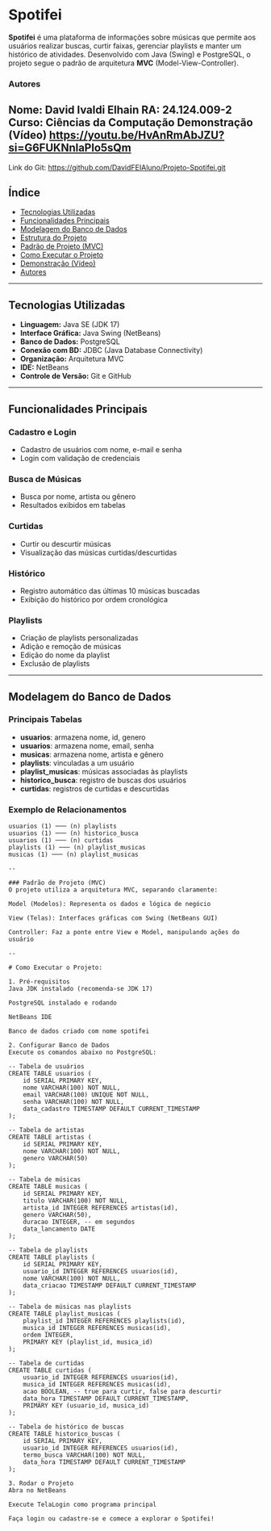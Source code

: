 # Spotifei

**Spotifei** é uma plataforma de informações sobre músicas que permite aos usuários realizar buscas, curtir faixas, gerenciar playlists e manter um histórico de atividades. Desenvolvido com Java (Swing) e PostgreSQL, o projeto segue o padrão de arquitetura **MVC** (Model-View-Controller).

### Autores
Nome: David Ivaldi Elhain
RA: 24.124.009-2
Curso: Ciências da Computação
Demonstração (Vídeo)
https://youtu.be/HvAnRmAbJZU?si=G6FUKNnlaPlo5sQm
---
Link do Git: https://github.com/DavidFEIAluno/Projeto-Spotifei.git
## Índice

- [Tecnologias Utilizadas](#tecnologias-utilizadas)
- [Funcionalidades Principais](#funcionalidades-principais)
- [Modelagem do Banco de Dados](#modelagem-do-banco-de-dados)
- [Estrutura do Projeto](#estrutura-do-projeto)
- [Padrão de Projeto (MVC)](#padrão-de-projeto-mvc)
- [Como Executar o Projeto](#como-executar-o-projeto)
- [Demonstração (Vídeo)](#demonstração-vídeo)
- [Autores](#autores)

---

## Tecnologias Utilizadas

- **Linguagem:** Java SE (JDK 17)
- **Interface Gráfica:** Java Swing (NetBeans)
- **Banco de Dados:** PostgreSQL
- **Conexão com BD:** JDBC (Java Database Connectivity)
- **Organização:** Arquitetura MVC
- **IDE:** NetBeans
- **Controle de Versão:** Git e GitHub

---

## Funcionalidades Principais

### Cadastro e Login
- Cadastro de usuários com nome, e-mail e senha
- Login com validação de credenciais

### Busca de Músicas
- Busca por nome, artista ou gênero
- Resultados exibidos em tabelas

### Curtidas
- Curtir ou descurtir músicas
- Visualização das músicas curtidas/descurtidas

### Histórico
- Registro automático das últimas 10 músicas buscadas
- Exibição do histórico por ordem cronológica

### Playlists
- Criação de playlists personalizadas
- Adição e remoção de músicas
- Edição do nome da playlist
- Exclusão de playlists

---

## Modelagem do Banco de Dados

### Principais Tabelas

- **usuarios**: armazena nome, id, genero
- **usuarios**: armazena nome, email, senha
- **musicas**: armazena nome, artista e gênero
- **playlists**: vinculadas a um usuário
- **playlist_musicas**: músicas associadas às playlists
- **historico_busca**: registro de buscas dos usuários
- **curtidas**: registros de curtidas e descurtidas

### Exemplo de Relacionamentos

```text
usuarios (1) ─── (n) playlists
usuarios (1) ─── (n) historico_busca
usuarios (1) ─── (n) curtidas
playlists (1) ─── (n) playlist_musicas
musicas (1) ─── (n) playlist_musicas

--

### Padrão de Projeto (MVC)
O projeto utiliza a arquitetura MVC, separando claramente:

Model (Modelos): Representa os dados e lógica de negócio

View (Telas): Interfaces gráficas com Swing (NetBeans GUI)

Controller: Faz a ponte entre View e Model, manipulando ações do usuário

--

# Como Executar o Projeto:

1. Pré-requisitos
Java JDK instalado (recomenda-se JDK 17)

PostgreSQL instalado e rodando

NetBeans IDE

Banco de dados criado com nome spotifei

2. Configurar Banco de Dados
Execute os comandos abaixo no PostgreSQL:

-- Tabela de usuários
CREATE TABLE usuarios (
    id SERIAL PRIMARY KEY,
    nome VARCHAR(100) NOT NULL,
    email VARCHAR(100) UNIQUE NOT NULL,
    senha VARCHAR(100) NOT NULL,
    data_cadastro TIMESTAMP DEFAULT CURRENT_TIMESTAMP
);

-- Tabela de artistas
CREATE TABLE artistas (
    id SERIAL PRIMARY KEY,
    nome VARCHAR(100) NOT NULL,
    genero VARCHAR(50)
);

-- Tabela de músicas
CREATE TABLE musicas (
    id SERIAL PRIMARY KEY,
    titulo VARCHAR(100) NOT NULL,
    artista_id INTEGER REFERENCES artistas(id),
    genero VARCHAR(50),
    duracao INTEGER, -- em segundos
    data_lancamento DATE
);

-- Tabela de playlists
CREATE TABLE playlists (
    id SERIAL PRIMARY KEY,
    usuario_id INTEGER REFERENCES usuarios(id),
    nome VARCHAR(100) NOT NULL,
    data_criacao TIMESTAMP DEFAULT CURRENT_TIMESTAMP
);

-- Tabela de músicas nas playlists
CREATE TABLE playlist_musicas (
    playlist_id INTEGER REFERENCES playlists(id),
    musica_id INTEGER REFERENCES musicas(id),
    ordem INTEGER,
    PRIMARY KEY (playlist_id, musica_id)
);

-- Tabela de curtidas
CREATE TABLE curtidas (
    usuario_id INTEGER REFERENCES usuarios(id),
    musica_id INTEGER REFERENCES musicas(id),
    acao BOOLEAN, -- true para curtir, false para descurtir
    data_hora TIMESTAMP DEFAULT CURRENT_TIMESTAMP,
    PRIMARY KEY (usuario_id, musica_id)
);

-- Tabela de histórico de buscas
CREATE TABLE historico_buscas (
    id SERIAL PRIMARY KEY,
    usuario_id INTEGER REFERENCES usuarios(id),
    termo_busca VARCHAR(100) NOT NULL,
    data_hora TIMESTAMP DEFAULT CURRENT_TIMESTAMP
);

3. Rodar o Projeto
Abra no NetBeans

Execute TelaLogin como programa principal

Faça login ou cadastre-se e comece a explorar o Spotifei!
